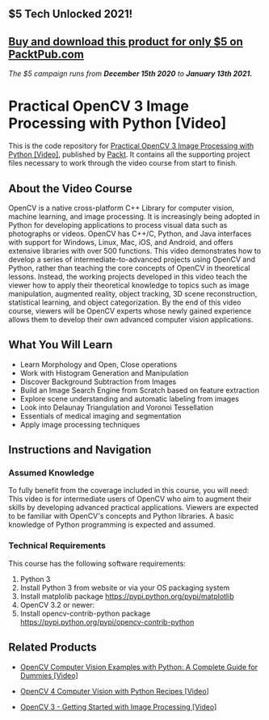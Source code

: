 ## $5 Tech Unlocked 2021!
[Buy and download this product for only $5 on PacktPub.com](https://www.packtpub.com/)
-----
*The $5 campaign         runs from __December 15th 2020__ to __January 13th 2021.__*

# Practical OpenCV 3 Image Processing with Python [Video]
This is the code repository for [Practical OpenCV 3 Image Processing with Python [Video]](https://www.packtpub.com/application-development/practical-opencv-3-image-processing-python-video?utm_source=github&utm_medium=repository&utm_campaign=9781787126428), published by [Packt](https://www.packtpub.com/?utm_source=github). It contains all the supporting project files necessary to work through the video course from start to finish.
## About the Video Course
OpenCV is a native cross-platform C++ Library for computer vision, machine learning, and image processing. It is increasingly being adopted in Python for developing applications to process visual data such as photographs or videos. OpenCV has C++/C, Python, and Java interfaces with support for Windows, Linux, Mac, iOS, and Android, and offers extensive libraries with over 500 functions.
This video demonstrates how to develop a series of intermediate-to-advanced projects using OpenCV and Python, rather than teaching the core concepts of OpenCV in theoretical lessons. Instead, the working projects developed in this video teach the viewer how to apply their theoretical knowledge to topics such as image manipulation, augmented reality, object tracking, 3D scene reconstruction, statistical learning, and object categorization. 
By the end of this video course, viewers will be OpenCV experts whose newly gained experience allows them to develop their own advanced computer vision applications.

<H2>What You Will Learn</H2>
<DIV class=book-info-will-learn-text>
<UL>
<LI>Learn Morphology and Open, Close operations 
<LI>Work with Histogram Generation and Manipulation 
<LI>Discover Background Subtraction from Images 
<LI>Build an Image Search Engine from Scratch based on feature extraction 
<LI>Explore scene understanding and automatic labeling from images 
<LI>Look into Delaunay Triangulation and Voronoi Tessellation 
<LI>Essentials of medical imaging and segmentation 
<LI>Apply image processing techniques </LI></UL></DIV>

## Instructions and Navigation
### Assumed Knowledge
To fully benefit from the coverage included in this course, you will need:<br/>
This video is for intermediate users of OpenCV who aim to augment their skills by developing advanced practical applications. Viewers are expected to be familiar with OpenCV's concepts and Python libraries. A basic knowledge of Python programming is expected and assumed.
### Technical Requirements
This course has the following software requirements:<br/>
1. Python 3
1. Install Python 3 from website or via your OS packaging system
2. Install matplolib package https://pypi.python.org/pypi/matplotlib
2. OpenCV 3.2 or newer:
1. Install opencv-contrib-python
package https://pypi.python.org/pypi/opencv-contrib-python

## Related Products
* [OpenCV Computer Vision Examples with Python: A Complete Guide for Dummies [Video]](https://www.packtpub.com/application-development/opencv-computer-vision-examples-python-complete-guide-dummies-video?utm_source=github&utm_medium=repository&utm_campaign=9781838820817)

* [OpenCV 4 Computer Vision with Python Recipes [Video]](https://www.packtpub.com/application-development/opencv-4-computer-vision-python-recipes-video?utm_source=github&utm_medium=repository&utm_campaign=9781789950816)

* [OpenCV 3 - Getting Started with Image Processing [Video]](https://www.packtpub.com/application-development/opencv-3-getting-started-with-image-processing-video?utm_source=github&utm_medium=repository&utm_campaign=9781788292368)

